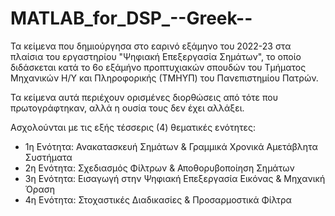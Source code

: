 # MATLAB_for_DSP_--Greek--
Τα κείμενα που δημιούργησα στο εαρινό εξάμηνο του 2022-23 στα πλαίσια του εργαστηρίου "Ψηφιακή Επεξεργασία Σημάτων", το οποίο διδάσκεται κατά το 6ο εξάμήνο προπτυχιακών σπουδών του Τμήματος Μηχανικών Η/Υ και Πληροφορικής (ΤΜΗΥΠ) του Πανεπιστημίου Πατρών.

Τα κείμενα αυτά περιέχουν ορισμένες διορθώσεις από τότε που πρωτογράφτηκαν, αλλά η ουσία τους δεν έχει αλλάξει.

Ασχολούνται με τις εξής τέσσερις (4) θεματικές ενότητες:
 - 1η Ενότητα: Ανακατασκευή Σημάτων & Γραμμικά Χρονικά Αμετάβλητα Συστήματα
 - 2η Ενότητα: Σχεδιασμός Φίλτρων & Αποθορυβοποίηση Σημάτων
 - 3η Ενότητα: Εισαγωγή στην Ψηφιακή Επεξεργασία Εικόνας & Μηχανική Όραση
 - 4η Ενότητα: Στοχαστικές Διαδικασίες & Προσαρμοστικά Φίλτρα
